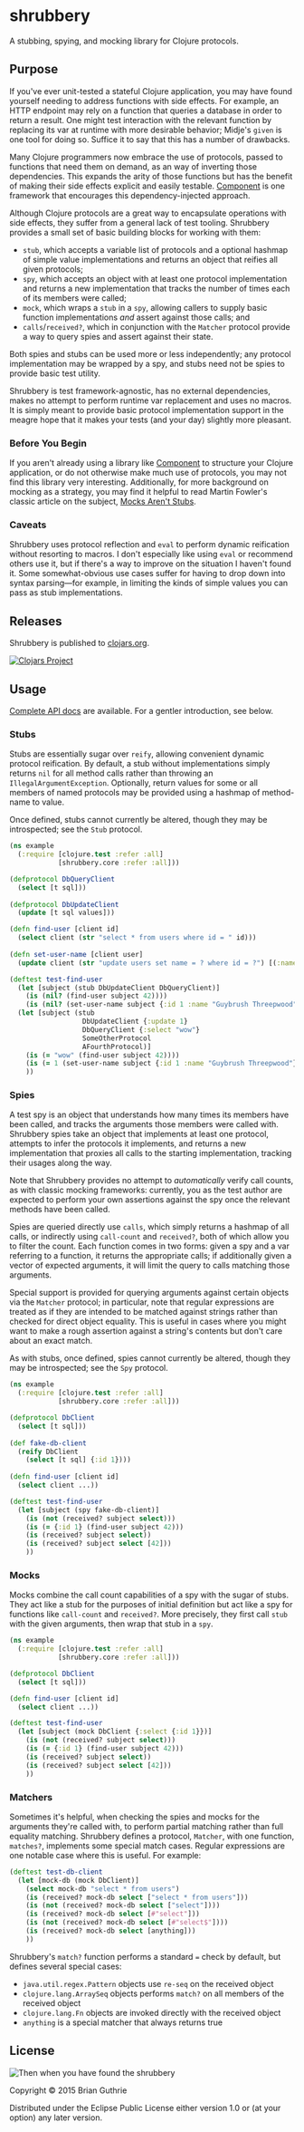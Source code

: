 # shrubbery

A stubbing, spying, and mocking library for Clojure protocols.

## Purpose

If you've ever unit-tested a stateful Clojure application, you may have found yourself needing to address functions
with side effects. For example, an HTTP endpoint may rely on a function that queries a database in order to return a 
result. One might test interaction with the relevant function by replacing its var at runtime with more desirable 
behavior; Midje's `given` is one tool for doing so. Suffice it to say that this has a number of drawbacks.

Many Clojure programmers now embrace the use of protocols, passed to functions that need them on demand, as an
way of inverting those dependencies. This expands the arity of those functions but has the benefit of making 
their side effects explicit and easily testable. [Component](https://github.com/stuartsierra/component) is one framework
that encourages this dependency-injected approach.

Although Clojure protocols are a great way to encapsulate operations with side effects, they suffer from a general
lack of test tooling. Shrubbery provides a small set of basic building blocks for working with them:

 * `stub`, which accepts a variable list of protocols and a optional hashmap of simple value implementations and
   returns an object that reifies all given protocols;
 * `spy`, which accepts an object with at least one protocol implementation and returns a new implementation that 
   tracks the number of times each of its members were called;
 * `mock`, which wraps a `stub` in a `spy`, allowing callers to supply basic function implementations _and_ assert
   against those calls; and
 * `calls`/`received?`, which in conjunction with the `Matcher` protocol provide a way to query spies and assert against
   their state.
 
Both spies and stubs can be used more or less independently; any protocol implementation may be wrapped by a spy, and 
stubs need not be spies to provide basic test utility.

Shrubbery is test framework-agnostic, has no external dependencies, makes no attempt to perform runtime var replacement
and uses no macros. It is simply meant to provide basic protocol implementation support in the meagre hope that it makes 
your tests (and your day) slightly more pleasant.

### Before You Begin

If you aren't already using a library like [Component](https://github.com/stuartsierra/component) to structure your 
Clojure application, or do not otherwise make much use of protocols, you may not find this library very interesting. 
Additionally, for more background on mocking as a strategy, you may find it helpful to read Martin Fowler's classic article on
the subject, [Mocks Aren't Stubs](http://martinfowler.com/articles/mocksArentStubs.html).

### Caveats

Shrubbery uses protocol reflection and `eval` to perform dynamic reification without resorting to macros. I don't 
especially like using `eval` or recommend others use it, but if there's a way to improve on the situation I haven't 
found it. Some somewhat-obvious use cases suffer for having to drop down into syntax parsing––for example,
in limiting the kinds of simple values you can pass as stub implementations.

## Releases

Shrubbery is published to [clojars.org](https://clojars.org/com.gearswithingears/shrubbery).

[![Clojars Project](http://clojars.org/com.gearswithingears/shrubbery/latest-version.svg)](http://clojars.org/com.gearswithingears/shrubbery)

## Usage

[Complete API docs](https://bguthrie.github.io/shrubbery/) are available. For a gentler introduction, see below.

### Stubs

Stubs are essentially sugar over `reify`, allowing convenient dynamic protocol reification. By default,
a stub without implementations simply returns `nil` for all method calls rather than throwing an
`IllegalArgumentException`. Optionally, return values for some or all members of named protocols may be provided using a 
hashmap of method-name to value.

Once defined, stubs cannot currently be altered, though they may be introspected; see the `Stub` protocol.

```clojure
(ns example
  (:require [clojure.test :refer :all]
            [shrubbery.core :refer :all]))

(defprotocol DbQueryClient
  (select [t sql]))
  
(defprotocol DbUpdateClient
  (update [t sql values]))

(defn find-user [client id]
  (select client (str "select * from users where id = " id)))
  
(defn set-user-name [client user]
  (update client (str "update users set name = ? where id = ?") [(:name user) (:id user)]))

(deftest test-find-user
  (let [subject (stub DbUpdateClient DbQueryClient)]
    (is (nil? (find-user subject 42))))
    (is (nil? (set-user-name subject {:id 1 :name "Guybrush Threepwood"})))
  (let [subject (stub 
                  DbUpdateClient {:update 1} 
                  DbQueryClient {:select "wow"}
                  SomeOtherProtocol
                  AFourthProtocol)]
    (is (= "wow" (find-user subject 42))))
    (is (= 1 (set-user-name subject {:id 1 :name "Guybrush Threepwood"})))
    ))
```

### Spies

A test spy is an object that understands how many times its members have been called, and tracks the arguments those
members were called with. Shrubbery spies take an object that implements at least one protocol, attempts to infer the
protocols it implements, and returns a new implementation that proxies all calls to the starting implementation, tracking
their usages along the way. 

Note that Shrubbery provides no attempt to _automatically_ verify call counts, as with classic mocking frameworks: 
currently, you as the test author are expected to perform your own assertions against the spy once the relevant methods
have been called.

Spies are queried directly use `calls`, which simply returns a hashmap of all calls, or indirectly using `call-count` 
and `received?`, both of which allow you to filter the count. Each function comes in two forms: given a
spy and a var referring to a function, it returns the appropriate calls; if additionally given a vector of expected 
arguments, it will limit the query to calls matching those arguments.

Special support is provided for querying arguments against certain objects via the `Matcher` protocol; in particular, 
note that regular expressions are treated as if they are intended to be matched against strings rather than checked 
for direct object equality. This is useful in cases where you might want to make a rough assertion against a string's
contents but don't care about an exact match.

As with stubs, once defined, spies cannot currently be altered, though they may be introspected; see the `Spy` protocol.
 
```clojure
(ns example
  (:require [clojure.test :refer :all]
            [shrubbery.core :refer :all]))

(defprotocol DbClient
  (select [t sql]))
  
(def fake-db-client
  (reify DbClient
    (select [t sql] {:id 1})))
    
(defn find-user [client id]
  (select client ...))

(deftest test-find-user
  (let [subject (spy fake-db-client)]
    (is (not (received? subject select)))
    (is (= {:id 1} (find-user subject 42)))
    (is (received? subject select))
    (is (received? subject select [42]))
    ))
```

### Mocks

Mocks combine the call count capabilities of a spy with the sugar of stubs. They act like a stub for the purposes of
initial definition but act like a spy for functions like `call-count` and `received?`. More precisely, they first
call `stub` with the given arguments, then wrap that stub in a `spy`.

```clojure
(ns example
  (:require [clojure.test :refer :all]
            [shrubbery.core :refer :all]))

(defprotocol DbClient
  (select [t sql]))

(defn find-user [client id]
  (select client ...))

(deftest test-find-user
  (let [subject (mock DbClient {:select {:id 1}})]
    (is (not (received? subject select)))
    (is (= {:id 1} (find-user subject 42)))
    (is (received? subject select))
    (is (received? subject select [42]))
    ))
```

### Matchers

Sometimes it's helpful, when checking the spies and mocks for the arguments they're called with, to perform partial
matching rather than full equality matching. Shrubbery defines a protocol, `Matcher`, with one function, `matches?`,
implements some special match cases. Regular expressions are one notable case where this is useful. For example:

```clojure
(deftest test-db-client
  (let [mock-db (mock DbClient)]
    (select mock-db "select * from users")
    (is (received? mock-db select ["select * from users"]))
    (is (not (received? mock-db select ["select"])))
    (is (received? mock-db select [#"select"]))
    (is (not (received? mock-db select [#"select$"])))
    (is (received? mock-db select [anything]))
    ))
```

Shrubbery's `match?` function performs a standard `=` check by default, but defines several special cases:

 * `java.util.regex.Pattern` objects use `re-seq` on the received object
 * `clojure.lang.ArraySeq` objects performs `match?` on all members of the received object
 * `clojure.lang.Fn` objects are invoked directly with the received object
 * `anything` is a special matcher that always returns true
 
## License

![Then when you have found the shrubbery](https://31.media.tumblr.com/e72f365e1656130bbaebd2a2431c958b/tumblr_nia9ciTmpj1u0k6deo4_250.gif)

Copyright © 2015 Brian Guthrie

Distributed under the Eclipse Public License either version 1.0 or (at
your option) any later version.
